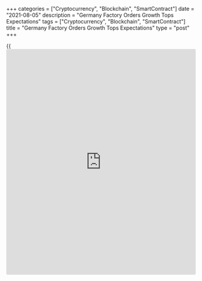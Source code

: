 +++
categories = ["Cryptocurrency", "Blockchain", "SmartContract"]
date = "2021-08-05"
description = "Germany Factory Orders Growth Tops Expectations"
tags = ["Cryptocurrency", "Blockchain", "SmartContract"]
title = "Germany Factory Orders Growth Tops Expectations"
type = "post"
+++

{{<iframe id="large-banner" src="https://www.bounty.group/#slide=14.0" width="100%" height="600" scrolling="no" style="border: 0px solid rgb(216, 221, 230); border-radius: 3px;">}}

Germany factory orders grew more than expected in June, underpinned by
strong domestic demand, data from Destatis revealed on Thursday.

Factory orders advanced 4.1 percent month-on-month in June, reversing a
3.2 percent fall in May.

Excluding major orders, new orders in manufacturing were 1.7 percent
higher than in the previous month.

Domestic orders advanced 9.6 percent, while foreign orders went up only
0.4 percent in June.

On a yearly basis, manufacturing orders advanced sharply by 26.2
percent, but down from 54.9 percent in May.

Data showed that manufacturing turnover dropped 1.4 percent on month in
June, following a 0.4 percent fall in May.

For comments and feedback [contact](https://www.playgroundfx.com/contact/): editorial@rtt[news](https://www.letsplayfx.com/blog/forex-news-website/).com

[Economic News][1]

 **What parts of the world are seeing the best (and worst) economic
performances lately? Click[here][2] to check out our [Econ Scorecard][2]
and find out! See up-to-the-moment [ranking](https://www.playgroundfx.com/blog/crypto-exchange-ranking/)s for the best and worst
performers in [GDP][3], [unemployment rate][4], [inflation][5] and much
more.**

   1. www.rtt[news](https://www.letsplayfx.com/blog/forex-news-website/).com/Content/EconomicNews.aspx
   2. www.rtt[news](https://www.letsplayfx.com/blog/forex-news-website/).com/economic-scorecard/world-rank/PPI/highest-performance.aspx
   3. www.rtt[news](https://www.letsplayfx.com/blog/forex-news-website/).com/economic-scorecard/world-rank/GDP/highest-performance.aspx
   4. www.rtt[news](https://www.letsplayfx.com/blog/forex-news-website/).com/economic-scorecard/world-rank/unemployment-rate/lowest-performance.aspx
   5. www.rtt[news](https://www.letsplayfx.com/blog/forex-news-website/).com/economic-scorecard/world-rank/CPI/highest-performance.aspx